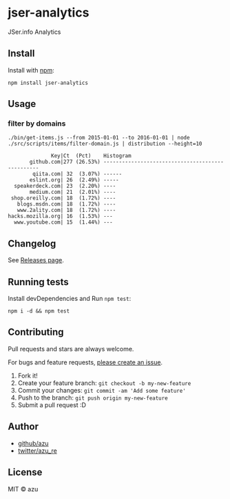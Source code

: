 # jser-analytics

JSer.info Analytics

## Install

Install with [npm](https://www.npmjs.com/):

    npm install jser-analytics

## Usage

### filter by domains

    ./bin/get-items.js --from 2015-01-01 --to 2016-01-01 | node ./src/scripts/items/filter-domain.js | distribution --height=10

                  Key|Ct  (Pct)    Histogram
           github.com|277 (26.53%) -------------------------------------------------
            qiita.com| 32  (3.07%) ------
           eslint.org| 26  (2.49%) -----
      speakerdeck.com| 23  (2.20%) ----
           medium.com| 21  (2.01%) ----
     shop.oreilly.com| 18  (1.72%) ----
       blogs.msdn.com| 18  (1.72%) ----
       www.2ality.com| 18  (1.72%) ----
    hacks.mozilla.org| 16  (1.53%) ---
      www.youtube.com| 15  (1.44%) ---

## Changelog

See [Releases page](https://github.com/jser/jser-analytics/releases).

## Running tests

Install devDependencies and Run `npm test`:

    npm i -d && npm test

## Contributing

Pull requests and stars are always welcome.

For bugs and feature requests, [please create an issue](https://github.com/jser/jser-analytics/issues).

1. Fork it!
2. Create your feature branch: `git checkout -b my-new-feature`
3. Commit your changes: `git commit -am 'Add some feature'`
4. Push to the branch: `git push origin my-new-feature`
5. Submit a pull request :D

## Author

- [github/azu](https://github.com/azu)
- [twitter/azu_re](https://twitter.com/azu_re)

## License

MIT © azu
